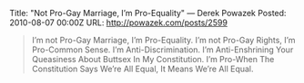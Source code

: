 Title: "Not Pro-Gay Marriage, I’m Pro-Equality" &mdash; Derek Powazek
Posted: 2010-08-07 00:00Z
URL: http://powazek.com/posts/2599

> I’m not Pro-Gay Marriage, I’m Pro-Equality. I’m not Pro-Gay Rights, I’m Pro-Common Sense. I’m Anti-Discrimination. I’m Anti-Enshrining Your Queasiness About Buttsex In My Constitution. I’m Pro-When The Constitution Says We’re All Equal, It Means We’re All Equal.